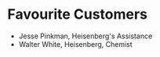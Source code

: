 # Favourite Customers
* Jesse Pinkman, Heisenberg's Assistance
* Walter White, Heisenberg, Chemist


